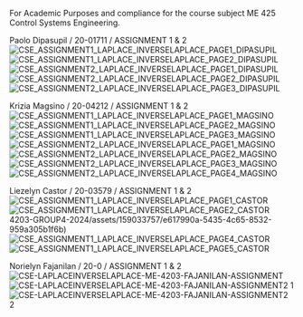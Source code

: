 
For Academic Purposes and compliance for the course subject ME 425 Control Systems Engineering.

Paolo Dipasupil / 20-01711 / ASSIGNMENT 1 & 2
![CSE_ASSIGNMENT1_LAPLACE_INVERSELAPLACE_PAGE1_DIPASUPIL](https://github.com/paolodipasupil/CSE-LAPLACEINVERSELAPLACE-ME-4203-GROUP4-2024/assets/159085587/ba8d0af6-e4c3-49c9-81a8-3a6a4e69b0d5)
![CSE_ASSIGNMENT1_LAPLACE_INVERSELAPLACE_PAGE2_DIPASUPIL](https://github.com/paolodipasupil/CSE-LAPLACEINVERSELAPLACE-ME-4203-GROUP4-2024/assets/159085587/1857d084-4a92-487f-9b72-ec7f7dfaede6)
![CSE_ASSIGNMENT2_LAPLACE_INVERSELAPLACE_PAGE1_DIPASUPIL](https://github.com/paolodipasupil/CSE-LAPLACEINVERSELAPLACE-ME-4203-GROUP4-2024/assets/159085587/fc2db753-2f29-453e-b48f-18fe807087f5)
![CSE_ASSIGNMENT2_LAPLACE_INVERSELAPLACE_PAGE2_DIPASUPIL](https://github.com/paolodipasupil/CSE-LAPLACEINVERSELAPLACE-ME-4203-GROUP4-2024/assets/159085587/65b4b7ed-bd81-489a-bc37-4f7477cbadb9)
![CSE_ASSIGNMENT2_LAPLACE_INVERSELAPLACE_PAGE3_DIPASUPIL](https://github.com/paolodipasupil/CSE-LAPLACEINVERSELAPLACE-ME-4203-GROUP4-2024/assets/159085587/48648c52-161f-4098-a3d8-40ead532a35f)

Krizia Magsino / 20-04212 / ASSIGNMENT 1 & 2
![CSE_ASSIGNMENT1_LAPLACE_INVERSELAPLACE_PAGE1_MAGSINO](https://github.com/paolodipasupil/CSE-LAPLACEINVERSELAPLACE-ME-4203-GROUP4-2024/assets/161013460/8208f87e-5fba-42b2-8abc-590171d5f8d3)
![CSE_ASSIGNMENT1_LAPLACE_INVERSELAPLACE_PAGE2_MAGSINO](https://github.com/paolodipasupil/CSE-LAPLACEINVERSELAPLACE-ME-4203-GROUP4-2024/assets/161013460/34c8a219-7dc2-4167-82b8-67a3ee013149)
![CSE_ASSIGNMENT1_LAPLACE_INVERSELAPLACE_PAGE3_MAGSINO](https://github.com/paolodipasupil/CSE-LAPLACEINVERSELAPLACE-ME-4203-GROUP4-2024/assets/161013460/91798beb-9336-46bd-a7f4-3f01883597e5)
![CSE_ASSIGNMENT2_LAPLACE_INVERSELAPLACE_PAGE1_MAGSINO](https://github.com/paolodipasupil/CSE-LAPLACEINVERSELAPLACE-ME-4203-GROUP4-2024/assets/161013460/e61ac2c2-d5d4-4e85-9174-80a196c52e32)
![CSE_ASSIGNMENT2_LAPLACE_INVERSELAPLACE_PAGE2_MAGSINO](https://github.com/paolodipasupil/CSE-LAPLACEINVERSELAPLACE-ME-4203-GROUP4-2024/assets/161013460/a736ef30-0796-4d7c-88d8-07e9508d2359)
![CSE_ASSIGNMENT2_LAPLACE_INVERSELAPLACE_PAGE3_MAGSINO](https://github.com/paolodipasupil/CSE-LAPLACEINVERSELAPLACE-ME-4203-GROUP4-2024/assets/161013460/6e21ac66-a014-45e5-94e0-1da1c31af4c9)
![CSE_ASSIGNMENT2_LAPLACE_INVERSELAPLACE_PAGE4_MAGSINO](https://github.com/paolodipasupil/CSE-LAPLACEINVERSELAPLACE-ME-4203-GROUP4-2024/assets/161013460/523da393-bbf9-4565-a076-46f087b62a54)

Liezelyn Castor / 20-03579 / ASSIGNMENT 1 & 2
![CSE_ASSIGNMENT1_LAPLACE_INVERSELAPLACE_PAGE1_CASTOR](https://github.com/paolodipasupil/CSE-LAPLACEINVERSELAPLACE-ME-4203-GROUP4-2024/assets/159033757/7d54d39e-bae5-42a4-94fc-36da66ea8850)
![CSE_ASSIGNMENT1_LAPLACE_INVERSELAPLACE_PAGE2_CASTOR](https://github.com/paolodipasupil/CSE-LAPLACEINVERSELAPLACE-ME-4203-GROUP4-2024/assets/159033757/c47a7698-87be-4b30-a216-ec2a19f39611)
4203-GROUP4-2024/assets/159033757/e617990a-5435-4c65-8532-959a305b1f6b)
![CSE_ASSIGNMENT1_LAPLACE_INVERSELAPLACE_PAGE4_CASTOR](https://github.com/paolodipasupil/CSE-LAPLACEINVERSELAPLACE-ME-4203-GROUP4-2024/assets/159033757/8ddc9b43-f754-4825-ae9a-a1f3da5e6aec)
![CSE_ASSIGNMENT1_LAPLACE_INVERSELAPLACE_PAGE5_CASTOR](https://github.com/paolodipasupil/CSE-LAPLACEINVERSELAPLACE-ME-4203-GROUP4-2024/assets/159033757/c61776ae-f658-4022-992f-d07e6c824e57)

Norielyn Fajanilan / 20-0 / ASSIGNMENT 1 & 2
![CSE-LAPLACEINVERSELAPLACE-ME-4203-FAJANILAN-ASSIGNMENT](https://github.com/norielynmf/ME4203-GRP4-Assignment-2024/assets/161057251/3b51ff0c-3a46-410f-8534-379fd2055d20)
![CSE-LAPLACEINVERSELAPLACE-ME-4203-FAJANILAN-ASSIGNMENT2 1](https://github.com/norielynmf/ME4203-GRP4-Assignment-2024/assets/161057251/7a26242f-16c4-491e-b3b0-26f969802a51)
![CSE-LAPLACEINVERSELAPLACE-ME-4203-FAJANILAN-ASSIGNMENT2 2](https://github.com/norielynmf/ME4203-GRP4-Assignment-2024/assets/161057251/9a851a5c-20b0-480e-b286-a5ee247aa889)

